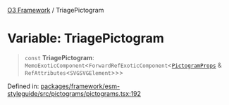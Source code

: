[O3 Framework](../API.md) / TriagePictogram

# Variable: TriagePictogram

> `const` **TriagePictogram**: `MemoExoticComponent`\<`ForwardRefExoticComponent`\<[`PictogramProps`](../type-aliases/PictogramProps.md) & `RefAttributes`\<`SVGSVGElement`\>\>\>

Defined in: [packages/framework/esm-styleguide/src/pictograms/pictograms.tsx:192](https://github.com/openmrs/openmrs-esm-core/blob/main/packages/framework/esm-styleguide/src/pictograms/pictograms.tsx#L192)
